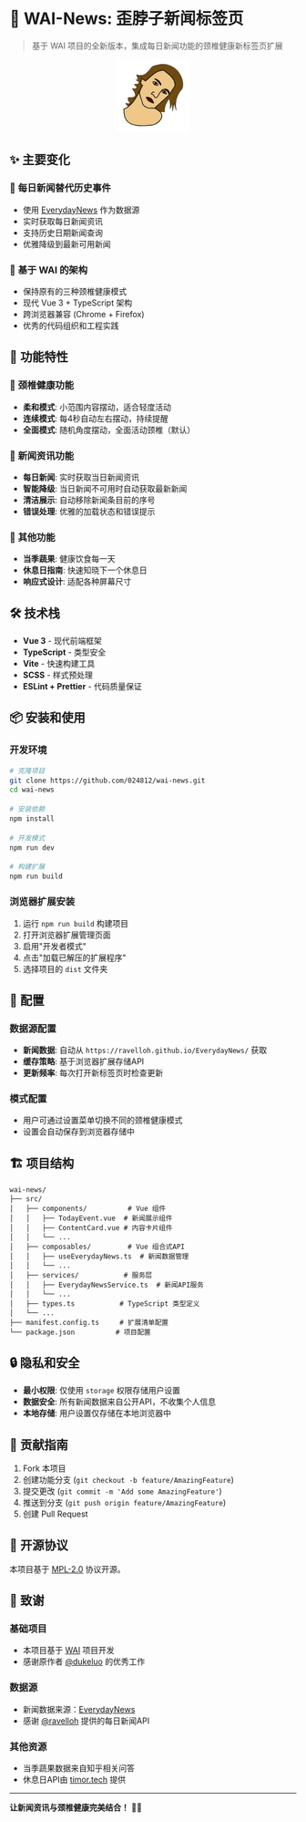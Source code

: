# 🚀 WAI-News: 歪脖子新闻标签页

> 基于 WAI 项目的全新版本，集成每日新闻功能的颈椎健康新标签页扩展

<p align="center">
  <img width="128" height="128" src="./public/icons/logo128.png" />
</p>

## ✨ 主要变化

### 📰 **每日新闻替代历史事件**
- 使用 [EverydayNews](https://github.com/ravelloh/everydaynews) 作为数据源
- 实时获取每日新闻资讯
- 支持历史日期新闻查询
- 优雅降级到最新可用新闻

### 🔄 **基于 WAI 的架构**
- 保持原有的三种颈椎健康模式
- 现代 Vue 3 + TypeScript 架构
- 跨浏览器兼容 (Chrome + Firefox)
- 优秀的代码组织和工程实践

## 🎯 **功能特性**

### 🤖 **颈椎健康功能**
- **柔和模式**: 小范围内容摆动，适合轻度活动
- **连续模式**: 每4秒自动左右摆动，持续提醒
- **全面模式**: 随机角度摆动，全面活动颈椎（默认）

### 📰 **新闻资讯功能**
- **每日新闻**: 实时获取当日新闻资讯
- **智能降级**: 当日新闻不可用时自动获取最新新闻
- **清洁展示**: 自动移除新闻条目前的序号
- **错误处理**: 优雅的加载状态和错误提示

### 🍎 **其他功能**
- **当季蔬果**: 健康饮食每一天
- **休息日指南**: 快速知晓下一个休息日
- **响应式设计**: 适配各种屏幕尺寸

## 🛠️ **技术栈**

- **Vue 3** - 现代前端框架
- **TypeScript** - 类型安全
- **Vite** - 快速构建工具
- **SCSS** - 样式预处理
- **ESLint + Prettier** - 代码质量保证

## 📦 **安装和使用**

### 开发环境
```bash
# 克隆项目
git clone https://github.com/024812/wai-news.git
cd wai-news

# 安装依赖
npm install

# 开发模式
npm run dev

# 构建扩展
npm run build
```

### 浏览器扩展安装
1. 运行 `npm run build` 构建项目
2. 打开浏览器扩展管理页面
3. 启用"开发者模式"
4. 点击"加载已解压的扩展程序"
5. 选择项目的 `dist` 文件夹

## 🔧 **配置**

### 数据源配置
- **新闻数据**: 自动从 `https://ravelloh.github.io/EverydayNews/` 获取
- **缓存策略**: 基于浏览器扩展存储API
- **更新频率**: 每次打开新标签页时检查更新

### 模式配置
- 用户可通过设置菜单切换不同的颈椎健康模式
- 设置会自动保存到浏览器存储中

## 🏗️ **项目结构**

```
wai-news/
├── src/
│   ├── components/          # Vue 组件
│   │   ├── TodayEvent.vue  # 新闻展示组件
│   │   ├── ContentCard.vue # 内容卡片组件
│   │   └── ...
│   ├── composables/         # Vue 组合式API
│   │   ├── useEverydayNews.ts  # 新闻数据管理
│   │   └── ...
│   ├── services/           # 服务层
│   │   ├── EverydayNewsService.ts  # 新闻API服务
│   │   └── ...
│   ├── types.ts           # TypeScript 类型定义
│   └── ...
├── manifest.config.ts     # 扩展清单配置
└── package.json          # 项目配置
```

## 🔒 **隐私和安全**

- **最小权限**: 仅使用 `storage` 权限存储用户设置
- **数据安全**: 所有新闻数据来自公开API，不收集个人信息
- **本地存储**: 用户设置仅存储在本地浏览器中

## 🤝 **贡献指南**

1. Fork 本项目
2. 创建功能分支 (`git checkout -b feature/AmazingFeature`)
3. 提交更改 (`git commit -m 'Add some AmazingFeature'`)
4. 推送到分支 (`git push origin feature/AmazingFeature`)
5. 创建 Pull Request

## 📄 **开源协议**

本项目基于 [MPL-2.0](LICENSE) 协议开源。

## 🙏 **致谢**

### 基础项目
- 本项目基于 [WAI](https://github.com/dukeluo/wai) 项目开发
- 感谢原作者 [@dukeluo](https://github.com/dukeluo) 的优秀工作

### 数据源
- 新闻数据来源：[EverydayNews](https://github.com/ravelloh/everydaynews)
- 感谢 [@ravelloh](https://github.com/ravelloh) 提供的每日新闻API

### 其他资源
- 当季蔬果数据来自知乎相关问答
- 休息日API由 [timor.tech](https://timor.tech/api/holiday) 提供

---

**让新闻资讯与颈椎健康完美结合！** 📰💪
